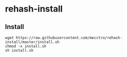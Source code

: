 # rehash-install

Install
-----
    wget https://raw.githubusercontent.com/mecctro/rehash-install/master/install.sh
    chmod -x install.sh
    sh install.sh
